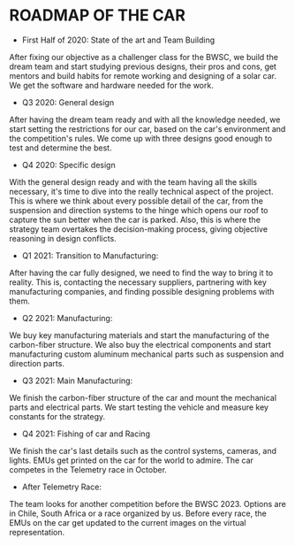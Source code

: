 # ROADMAP OF THE CAR
* First Half of 2020: State of the art and Team Building

After fixing our objective as a challenger class for the BWSC, we build the dream team and start studying previous designs, their pros and cons, get mentors and build habits for remote working and designing of a solar car. We get the software and hardware needed for the work.

* Q3 2020: General design

After having the dream team ready and with all the knowledge needed, we start setting the restrictions for our car, based on the car's environment and the competition's rules. We come up with three designs good enough to test and determine the best.

* Q4 2020: Specific design

With the general design ready and with the team having all the skills necessary, it's time to dive into the really technical aspect of the project. This is where we think about every possible detail of the car, from the suspension and direction systems to the hinge which opens our roof to capture the sun better when the car is parked. Also, this is where the strategy team overtakes the decision-making process, giving objective reasoning in design conflicts.

* Q1 2021: Transition to Manufacturing:

After having the car fully designed, we need to find the way to bring it to reality. This is, contacting the necessary suppliers, partnering with key manufacturing companies, and finding possible designing problems with them.

* Q2 2021: Manufacturing:

We buy key manufacturing materials and start the manufacturing of the carbon-fiber structure. We also buy the electrical components and start manufacturing custom aluminum mechanical parts such as suspension and direction parts.

* Q3 2021: Main Manufacturing:

We finish the carbon-fiber structure of the car and mount the mechanical parts and electrical parts. We start testing the vehicle and measure key constants for the strategy.

* Q4 2021: Fishing of car and Racing

We finish the car's last details such as the control systems, cameras, and lights. EMUs get printed on the car for the world to admire. The car competes in the Telemetry race in October.

* After Telemetry Race:

The team looks for another competition before the BWSC 2023. Options are in Chile, South Africa or a race organized by us. Before every race, the EMUs on the car get updated to the current images on the virtual representation.
